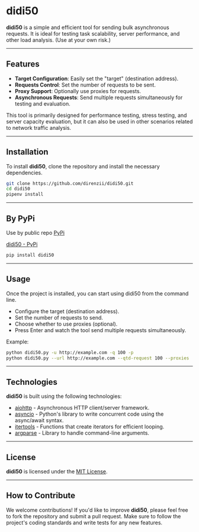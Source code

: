 # didi50

**didi50** is a simple and efficient tool for sending bulk asynchronous requests. It is ideal for testing task scalability, server performance, and other load analysis. (Use at your own risk.)


---

## Features

- **Target Configuration**: Easily set the "target" (destination address).
- **Requests Control**: Set the number of requests to be sent.
- **Proxy Support**: Optionally use proxies for requests.
- **Asynchronous Requests**: Send multiple requests simultaneously for testing and evaluation.

This tool is primarily designed for performance testing, stress testing, and server capacity evaluation, but it can also be used in other scenarios related to network traffic analysis.

---

## Installation

To install **didi50**, clone the repository and install the necessary dependencies.

```bash
git clone https://github.com/direnzii/didi50.git
cd didi50
pipenv install
````
---

## By PyPi

Use by public repo [PyPi](https://pypi.org)

[didi50 - PyPi](https://pypi.org/project/didi50/)

````bash
pip install didi50
````
---

## Usage

Once the project is installed, you can start using didi50 from the command line.
- Configure the target (destination address).
- Set the number of requests to send.
- Choose whether to use proxies (optional).
- Press Enter and watch the tool send multiple requests simultaneously.

Example:
`````bash
python didi50.py -u http://example.com -q 100 -p
python didi50.py --url http://example.com --qtd-request 100 --proxies
`````
---

## Technologies

**didi50** is built using the following technologies:

- [aiohttp](https://docs.aiohttp.org/en/stable/) - Asynchronous HTTP client/server framework.
- [asyncio](https://docs.python.org/3/library/asyncio.html) - Python's library to write concurrent code using the async/await syntax.
- [itertools](https://docs.python.org/3/library/itertools.html) - Functions that create iterators for efficient looping.
- [argparse](https://docs.python.org/3/library/argparse.html) - Library to handle command-line arguments.

---

## License

**didi50** is licensed under the [MIT License](LICENSE).

---

## How to Contribute

We welcome contributions! If you'd like to improve **didi50**, please feel free to fork the repository and submit a pull request. Make sure to follow the project's coding standards and write tests for any new features.

